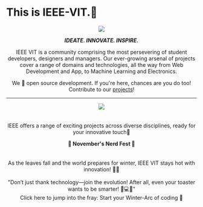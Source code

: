 # This is IEEE-VIT.🚀



<p align="center">
  <img src="https://github.com/IEEE-VIT/.github/blob/main/profile/IEEE%20Space.png">
</p>

<p align="center">
<b><i>IDEATE. INNOVATE. INSPIRE.</i></b>
</p>

<p align="center">
IEEE VIT is a community comprising the most persevering of student developers, designers and managers. Our ever-growing arsenal of projects cover a range of domains and technologies, all the way from Web Development and App, to Machine Learning and Electronics. 
</p>
<p align="center">
We 💙 open source development. If you're here, chances are you do too! Contribute to our <a href="https://github.com/orgs/IEEE-VIT/repositories">projects</a>!
</p>

-----------------------------------------------------------------
<div align="center"><div align="center">
  <img src ="https://github.com/raptor7197/.github/blob/Readme_Update/profile/image.png">
  <br>
  <br>
  <br>IEEE offers a range of exciting projects across diverse disciplines, ready for your innovative touch<a href="https://www.youtube.com/watch?v=4fqwVBuunxY" style="text-decoration:none" target="_blank">🥳</a>
</div>  

<b>🦃 November's Nerd Fest 🚀</b>
<br>
<br>
<br>As the leaves fall and the world prepares for winter, IEEE VIT stays hot with innovation! 🍂🔥
<br>
<br>"Don’t just thank technology—join the evolution! After all, even your toaster wants to be smarter! 🚀💻😂"
<br>Click here to jump into the fray: <a href="https://github.com/orgs/IEEE-VIT/repositories" style="text-decoration:none" target="_blank">Start your Winter-Arc of coding 🥧</a>